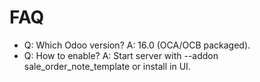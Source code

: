# FAQ

- Q: Which Odoo version? A: 16.0 (OCA/OCB packaged).
- Q: How to enable? A: Start server with --addon sale_order_note_template or install in UI.
